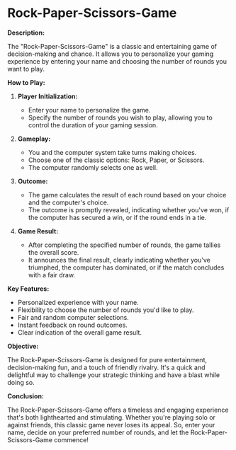 # Rock-Paper-Scissors-Game

**Description:**

The "Rock-Paper-Scissors-Game" is a classic and entertaining game of decision-making and chance. It allows you to personalize your gaming experience by entering your name and choosing the number of rounds you want to play.

**How to Play:**

1. **Player Initialization:**
   - Enter your name to personalize the game.
   - Specify the number of rounds you wish to play, allowing you to control the duration of your gaming session.

2. **Gameplay:**
   - You and the computer system take turns making choices.
   - Choose one of the classic options: Rock, Paper, or Scissors.
   - The computer randomly selects one as well.

3. **Outcome:**
   - The game calculates the result of each round based on your choice and the computer's choice.
   - The outcome is promptly revealed, indicating whether you've won, if the computer has secured a win, or if the round ends in a tie.

4. **Game Result:**
   - After completing the specified number of rounds, the game tallies the overall score.
   - It announces the final result, clearly indicating whether you've triumphed, the computer has dominated, or if the match concludes with a fair draw.

**Key Features:**

- Personalized experience with your name.
- Flexibility to choose the number of rounds you'd like to play.
- Fair and random computer selections.
- Instant feedback on round outcomes.
- Clear indication of the overall game result.

**Objective:**

The Rock-Paper-Scissors-Game is designed for pure entertainment, decision-making fun, and a touch of friendly rivalry. It's a quick and delightful way to challenge your strategic thinking and have a blast while doing so.

**Conclusion:**

The Rock-Paper-Scissors-Game offers a timeless and engaging experience that's both lighthearted and stimulating. Whether you're playing solo or against friends, this classic game never loses its appeal. So, enter your name, decide on your preferred number of rounds, and let the Rock-Paper-Scissors-Game commence!
